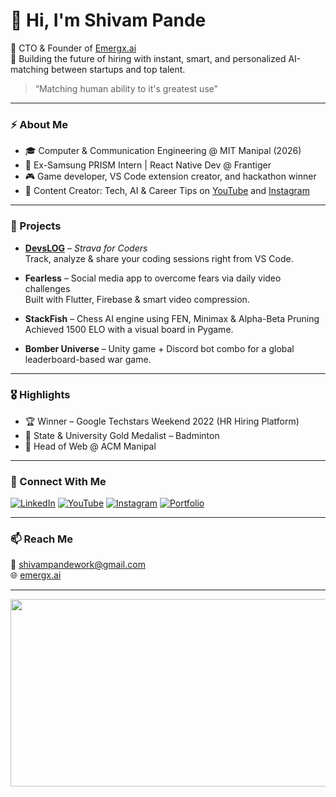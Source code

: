 # 👋 Hi, I'm Shivam Pande

🚀 CTO & Founder of [Emergx.ai](https://emergx.ai)  
📍 Building the future of hiring with instant, smart, and personalized AI-matching between startups and top talent.

> “Matching human ability to it's greatest use”

---

### ⚡ About Me

- 🎓 Computer & Communication Engineering @ MIT Manipal (2026)
- 💼 Ex-Samsung PRISM Intern | React Native Dev @ Frantiger
- 🎮 Game developer, VS Code extension creator, and hackathon winner
- 🎥 Content Creator: Tech, AI & Career Tips on [YouTube](https://www.youtube.com/thetechpreneurs) and [Instagram](https://www.instagram.com/thetechpreneurs/reels)

---

### 🔧 Projects

- **[DevsLOG](https://marketplace.visualstudio.com/items?itemName=ShivamPande18.devslog)** – *Strava for Coders*  
  Track, analyze & share your coding sessions right from VS Code.

- **Fearless** – Social media app to overcome fears via daily video challenges  
  Built with Flutter, Firebase & smart video compression.

- **StackFish** – Chess AI engine using FEN, Minimax & Alpha-Beta Pruning  
  Achieved 1500 ELO with a visual board in Pygame.

- **Bomber Universe** – Unity game + Discord bot combo for a global leaderboard-based war game.

---

### 🎖️ Highlights

- 🏆 Winner – Google Techstars Weekend 2022 (HR Hiring Platform)
- 🥇 State & University Gold Medalist – Badminton
- 🔐 Head of Web @ ACM Manipal

---

### 🔗 Connect With Me

[![LinkedIn](https://img.shields.io/badge/LinkedIn-0077B5?logo=linkedin&logoColor=white)](https://www.linkedin.com/in/shivampande18/)
[![YouTube](https://img.shields.io/badge/YouTube-FF0000?logo=youtube&logoColor=white)](https://www.youtube.com/thetechpreneurs)
[![Instagram](https://img.shields.io/badge/Instagram-E4405F?logo=instagram&logoColor=white)](https://www.instagram.com/thetechpreneurs/reels/)
[![Portfolio](https://img.shields.io/badge/Portfolio-000?logo=google-chrome&logoColor=white)](https://drive.google.com/file/d/17gnCQdHUyDNZJ7GnqDvQdBOchjoHP0nQ/view?usp=sharing)

---

### 📫 Reach Me

📧 shivampandework@gmail.com  
🌐 [emergx.ai](https://emergx.ai)

---

<div align="center">
  <img src="https://media.giphy.com/media/dWesBcTLavkZuG35MI/giphy.gif" width="600" height="300"/>
</div>

